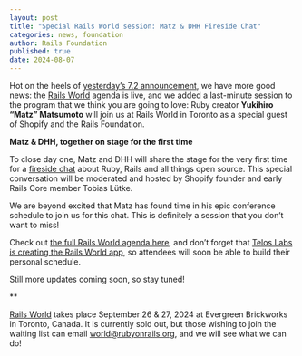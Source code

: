 ```yaml
---
layout: post
title: "Special Rails World session: Matz & DHH Fireside Chat"
categories: news, foundation
author: Rails Foundation
published: true
date: 2024-08-07
---
```


Hot on the heels of [yesterday’s 7.2 announcement](https://rubyonrails.org/2024/8/6/Rails-7-2-0-rc-1-has-been-released), we have more good news: the [Rails World](/world/2024) agenda is live, and we added a last-minute session to the program that we think you are going to love: Ruby creator **Yukihiro “Matz” Matsumoto** will join us at Rails World in Toronto as a special guest of Shopify and the Rails Foundation.

**Matz & DHH, together on stage for the first time**

To close day one, Matz and DHH will share the stage for the very first time for a [fireside chat](https://rubyonrails.org/world/2024/day-1/closing-keynote) about Ruby, Rails and all things open source. This special conversation will be moderated and hosted by Shopify founder and early Rails Core member Tobias Lütke. 

We are beyond excited that Matz has found time in his epic conference schedule to join us for this chat. This is definitely a session that you don’t want to miss!

Check out [the full Rails World agenda here](https://rubyonrails.org/world/2024/agenda/day-1), and don’t forget that [Telos Labs is creating the Rails World app](https://rubyonrails.org/2024/8/1/building-the-rails-world-app-with-telos-labs), so attendees will soon be able to build their personal schedule.

Still more updates coming soon, so stay tuned!

**

[Rails World](/world/2024) takes place September 26 & 27, 2024 at Evergreen Brickworks in Toronto, Canada. It is currently sold out, but those wishing to join the waiting list can email <a href="mailto:world@rubyonrails.org">world@rubyonrails.org</a>, and we will see what we can do!
